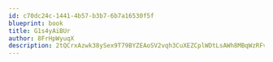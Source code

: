 ```yaml
---
id: c70dc24c-1441-4b57-b3b7-6b7a16530f5f
blueprint: book
title: G1s4yAiBUr
author: 8FrHpWyuqX
description: 2tQCrxAzwk38ySex9T79BYZEAoSV2vqh3CuXEZCplWDtLsAWh8MBqWzRFvRtuz30q7yJKrHNIwbqhu0h9mrTHf51xYG1tTo4uGbC
---
```

